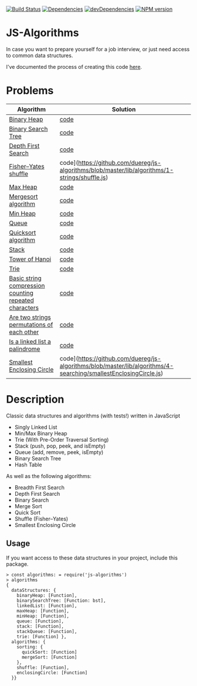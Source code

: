 [![Build Status](https://travis-ci.org/duereg/js-algorithms.svg)](https://travis-ci.org/duereg/js-algorithms)
[![Dependencies](https://david-dm.org/duereg/js-algorithms.svg)](https://david-dm.org/duereg/js-algorithms)
[![devDependencies](https://david-dm.org/duereg/js-algorithms/dev-status.svg)](https://david-dm.org/duereg/js-algorithms#info=devDependencies&view=table)
[![NPM version](https://badge.fury.io/js/js-algorithms.svg)](http://badge.fury.io/js/js-algorithms)

JS-Algorithms
=============

In case you want to prepare yourself for a job interview, or just need access to common data structures.

I've documented the process of creating this code [here](http://blog.mattblair.co).

# Problems

| Algorithm                                                               | Solution                                                                                                                     |
|--------------------------------------------------------------------------|-----------------------------------------------------------------------------------------------------|
| [Binary Heap](http://en.wikipedia.org/wiki/Binary_heap)                   | [code](https://github.com/duereg/js-algorithms/blob/master/lib/dataStructures/binaryHeap.js)                               |
| [Binary Search Tree](http://en.wikipedia.org/wiki/Binary_search_tree)     | [code](https://github.com/duereg/js-algorithms/blob/master/lib/dataStructures/binarySearchTree.js)  |
| [Depth First Search](http://en.wikipedia.org/wiki/Depth-first_search)    | [code](https://github.com/duereg/js-algorithms/blob/master/lib/algorithms/4-searching/depthFirstSearch.js) |
| [Fisher–Yates shuffle](http://en.wikipedia.org/wiki/Fisher%E2%80%93Yates_shuffle) | code](https://github.com/duereg/js-algorithms/blob/master/lib/algorithms/1-strings/shuffle.js) |
| [Max Heap](http://en.wikipedia.org/wiki/Binary_heap)                      | [code](https://github.com/duereg/js-algorithms/blob/master/lib/dataStructures/maxHeap.js) |
| [Mergesort algorithm](https://en.wikipedia.org/wiki/Merge_sort)          | [code](https://github.com/duereg/js-algorithms/blob/master/lib/algorithms/11-sorting/mergeSort.js) |
| [Min Heap](http://en.wikipedia.org/wiki/Binary_heap)                      | [code](https://github.com/duereg/js-algorithms/blob/master/lib/dataStructures/minHeap.js) |
| [Queue](http://en.wikipedia.org/wiki/Queue_%28abstract_data_type%29)      | [code](https://github.com/duereg/js-algorithms/blob/master/lib/dataStructures/queue.js)  |
| [Quicksort algorithm](http://en.wikipedia.org/wiki/Quicksort)            | [code](https://github.com/duereg/js-algorithms/blob/master/lib/algorithms/11-sorting/quickSort.js) |
| [Stack](http://en.wikipedia.org/wiki/Stack_%28abstract_data_type%29)      | [code](https://github.com/duereg/js-algorithms/blob/master/lib/dataStructures/stack.js)  |
| [Tower of Hanoi](http://en.wikipedia.org/wiki/Tower_of_Hanoi)            | [code](https://github.com/duereg/js-algorithms/blob/master/lib/algorithms/3-stacks/hanoi.js) |
| [Trie](http://en.wikipedia.org/wiki/Trie)                                 | [code](https://github.com/duereg/js-algorithms/blob/master/lib/dataStructures/trie.js)  |
| [Basic string compression counting repeated characters](http://codereview.stackexchange.com/questions/65335/basic-string-compression-counting-repeated-characters) | [code](https://github.com/duereg/js-algorithms/blob/master/lib/algorithms/1-strings/compress.js) |
| [Are two strings permutations of each other](http://stackoverflow.com/questions/2131997/checking-if-two-strings-are-permutations-of-each-other) | [code](https://github.com/duereg/js-algorithms/blob/master/lib/algorithms/1-strings/permutation.js) |
| [Is a linked list a palindrome](http://www.geeksforgeeks.org/function-to-check-if-a-singly-linked-list-is-palindrome/) | [code](https://github.com/duereg/js-algorithms/blob/master/lib/algorithms/2-linkedLists/palindrome.js) |
| [Smallest Enclosing Circle](https://www.nayuki.io/page/smallest-enclosing-circle) | code](https://github.com/duereg/js-algorithms/blob/master/lib/algorithms/4-searching/smallestEnclosingCircle.js)  |

# Description

Classic data structures and algorithms (with tests!) written in JavaScript

* Singly Linked List
* Min/Max Binary Heap
* Trie (With Pre-Order Traversal Sorting)
* Stack (push, pop, peek, and isEmpty)
* Queue (add, remove, peek, isEmpty)
* Binary Search Tree
* Hash Table

As well as the following algorithms:

* Breadth First Search
* Depth First Search
* Binary Search
* Merge Sort
* Quick Sort
* Shuffle (Fisher–Yates)
* Smallest Enclosing Circle

## Usage

If you want access to these data structures in your project, include this package.

```shell
> const algorithms: = require('js-algorithms')
> algorithms
{
  dataStructures: {
    binaryHeap: [Function],
    binarySearchTree: [Function: bst],
    linkedList: [Function],
    maxHeap: [Function],
    minHeap: [Function],
    queue: [Function],
    stack: [Function],
    stackQueue: [Function],
    trie: [Function] },
  algorithms: {
    sorting: {
      quickSort: [Function]
      mergeSort: [Function]
    },
    shuffle: [Function],
    enclosingCircle: [Function]
  }}
```
